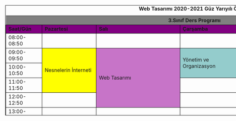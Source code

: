 <style>
    table {
        width: 1200px;
        height: 350px;
    }
 
    table,
    td {
        border: 1px solid black;
    }
</style>
 
<body>
    <table>
        <thead bgcolor="grey" aling="center">
            <tr>
                <!-- <th>&nbsp;</th> -->
                <!-- <th>    </th> -->
                	<th colspan="6"><b>3.Sınıf Ders Programı</b></th>
            </tr>
        </thead>
        <tbody>
            <tr>
                <td bgcolor="purple"><b>Saat/Gün</b></td>
                <td bgcolor="purple"><b>Pazartesi</b></td>
                <td bgcolor="purple"><b>Salı</b></td>
                <td bgcolor="purple"><b>Çarşamba</b></td>
                <td bgcolor="purple"><b>Perşembe</b></td>
                <td bgcolor="purple"><b>Cuma</b></td>
            </tr>
            <tr>
                <td>08:00-08:50</td>
                <td></td>
                <td></td>
                <td></td>
                <td></td>
                <td></td> 
            </tr>
            <tr>
                <td>09:00-09:50</td>
                <td rowspan="3" bgcolor=yellow>Nesnelerin İnterneti</td>
                <td rowspan="4" bgcolor="C774C8">Web Tasarımı</td>
                <td rowspan="2" bgcolor="94CCCC">Yönetim ve Organizasyon</td>
                <td rowspan="3" bgcolor="pink">Bilişim Sistemleri Analiz ve Tasarımı</td>
                <td></td>
            </tr>
            <tr>
                <td>10:00-10:50</td>
                <td></td>
            </tr>
            <tr>
                <td>11:00-11:50</td>
                <td></td>
                <td rowspan="2" bgcolor="orange">Yazılım Geliştirme Lab-I</td>
            </tr>
            <tr>
                <td>12:00-12:50</td>
                <td></td>
                <td></td>
                <td></td>    
            </tr>
            <tr>
                <td>13:00-13:50</td>
                <td></td>
                <td></td>
                <td></td>
                <td></td>
                <td></td>
            </tr>
            <tr>
                <td>14:00-14:50</td>
                <td rowspan="3" bgcolor=yellow>Nanoteknolojiye Giriş</td>
                <td rowspan="3" bgcolor="C774C8">Bilgisayar Mimari ve Organizasyonu</td>
                <td rowspan="3" bgcolor="94CCCC">E-işletme ve E-ticaret</td>
                <td rowspan="3" bgcolor="pink">Metin Madenciliğine Giriş</td>
                <td></td>
            </tr>
            <tr>
                <td>15:00-15:50</td>
                <td></td>
            </tr>
            <tr>
                <td>16:00-16:50</td>
                <td></td>
            </tr>
        </tbody>
        <tfoot>
            <tr>
                <th><img src="https://i.hizliresim.com/bHeIef.png"></th>
                <td colspan="5">
                <font color ="red"><b>Not:Cumartesi Pazar günleri örgün eğitime dahil değildir.</b></font>
            	</td>
            </tr>
        </tfoot>
        <caption><b>Web Tasarımı 2020-2021 Güz Yarıyılı Ödev1</b></caption>
    </table>
</body>
